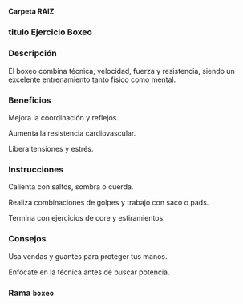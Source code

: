#### Carpeta RAIZ 


### titulo Ejercicio Boxeo

### Descripción
El boxeo combina técnica, velocidad, fuerza y resistencia, siendo un excelente entrenamiento tanto físico como mental.


### Beneficios
Mejora la coordinación y reflejos.

Aumenta la resistencia cardiovascular.

Libera tensiones y estrés.


### Instrucciones
Calienta con saltos, sombra o cuerda.

Realiza combinaciones de golpes y trabajo con saco o pads.

Termina con ejercicios de core y estiramientos.

### Consejos
Usa vendas y guantes para proteger tus manos.

Enfócate en la técnica antes de buscar potencia.

### Rama `boxeo`
